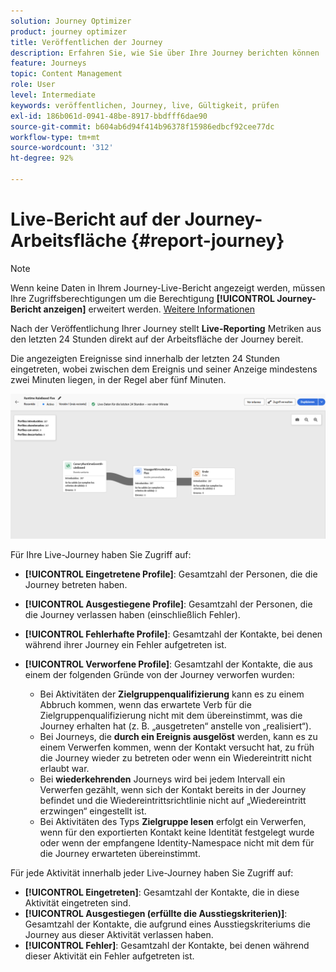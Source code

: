 ```yaml
---
solution: Journey Optimizer
product: journey optimizer
title: Veröffentlichen der Journey
description: Erfahren Sie, wie Sie über Ihre Journey berichten können
feature: Journeys
topic: Content Management
role: User
level: Intermediate
keywords: veröffentlichen, Journey, live, Gültigkeit, prüfen
exl-id: 186b061d-0941-48be-8917-bbdfff6dae90
source-git-commit: b604ab6d94f414b96378f15986edbcf92cee77dc
workflow-type: tm+mt
source-wordcount: '312'
ht-degree: 92%

---
```


# Live-Bericht auf der Journey-Arbeitsfläche {#report-journey}

>[!NOTE]
>
>Wenn keine Daten in Ihrem Journey-Live-Bericht angezeigt werden, müssen Ihre Zugriffsberechtigungen um die Berechtigung **[!UICONTROL Journey-Bericht anzeigen]** erweitert werden. [Weitere Informationen](../administration/permissions.md)

Nach der Veröffentlichung Ihrer Journey stellt **Live-Reporting** Metriken aus den letzten 24 Stunden direkt auf der Arbeitsfläche der Journey bereit.

Die angezeigten Ereignisse sind innerhalb der letzten 24 Stunden eingetreten, wobei zwischen dem Ereignis und seiner Anzeige mindestens zwei Minuten liegen, in der Regel aber fünf Minuten.

![](assets/journey_live_report.png)

Für Ihre Live-Journey haben Sie Zugriff auf:

* **[!UICONTROL Eingetretene Profile]**: Gesamtzahl der Personen, die die Journey betreten haben.
* **[!UICONTROL Ausgestiegene Profile]**: Gesamtzahl der Personen, die die Journey verlassen haben (einschließlich Fehler).
* **[!UICONTROL Fehlerhafte Profile]**: Gesamtzahl der Kontakte, bei denen während ihrer Journey ein Fehler aufgetreten ist.
* **[!UICONTROL Verworfene Profile]**: Gesamtzahl der Kontakte, die aus einem der folgenden Gründe von der Journey verworfen wurden:

   * Bei Aktivitäten der **Zielgruppenqualifizierung** kann es zu einem Abbruch kommen, wenn das erwartete Verb für die Zielgruppenqualifizierung nicht mit dem übereinstimmt, was die Journey erhalten hat (z. B. „ausgetreten“ anstelle von „realisiert“).
   * Bei Journeys, die **durch ein Ereignis ausgelöst** werden, kann es zu einem Verwerfen kommen, wenn der Kontakt versucht hat, zu früh die Journey wieder zu betreten oder wenn ein Wiedereintritt nicht erlaubt war.
   * Bei **wiederkehrenden** Journeys wird bei jedem Intervall ein Verwerfen gezählt, wenn sich der Kontakt bereits in der Journey befindet und die Wiedereintrittsrichtlinie nicht auf „Wiedereintritt erzwingen“ eingestellt ist.
   * Bei Aktivitäten des Typs **Zielgruppe lesen** erfolgt ein Verwerfen, wenn für den exportierten Kontakt keine Identität festgelegt wurde oder wenn der empfangene Identity-Namespace nicht mit dem für die Journey erwarteten übereinstimmt.

Für jede Aktivität innerhalb jeder Live-Journey haben Sie Zugriff auf:

* **[!UICONTROL Eingetreten]**: Gesamtzahl der Kontakte, die in diese Aktivität eingetreten sind.
* **[!UICONTROL Ausgestiegen (erfüllte die Ausstiegskriterien)]**: Gesamtzahl der Kontakte, die aufgrund eines Ausstiegskriteriums die Journey aus dieser Aktivität verlassen haben.
* **[!UICONTROL Fehler]**: Gesamtzahl der Kontakte, bei denen während dieser Aktivität ein Fehler aufgetreten ist.
